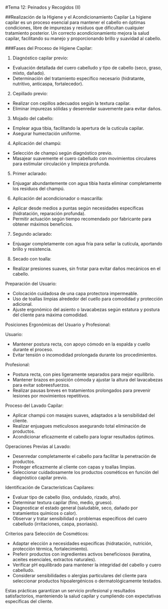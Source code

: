 #Tema 12: Peinados y Recogidos (II)

##Realización de la Higiene y el Acondicionamiento Capilar
La higiene capilar es un proceso esencial para mantener el cabello en óptimas condiciones, libre de impurezas y residuos que dificultan cualquier tratamiento posterior. Un correcto acondicionamiento mejora la salud capilar, facilitando su manejo y proporcionando brillo y suavidad al cabello.

###Fases del Proceso de Higiene Capilar:

1. Diagnóstico capilar previo:

- Evaluación detallada del cuero cabelludo y tipo de cabello (seco, graso, mixto, dañado).
- Determinación del tratamiento específico necesario (hidratante, nutritivo, anticaspa, fortalecedor).

2. Cepillado previo:

- Realizar con cepillos adecuados según la textura capilar.
- Eliminar impurezas sólidas y desenredar suavemente para evitar daños.

3. Mojado del cabello:

- Emplear agua tibia, facilitando la apertura de la cutícula capilar.
- Asegurar humectación uniforme.

4. Aplicación del champú:

- Selección de champú según diagnóstico previo.
- Masajear suavemente el cuero cabelludo con movimientos circulares para estimular circulación y limpieza profunda.

5. Primer aclarado:

- Enjuagar abundantemente con agua tibia hasta eliminar completamente los residuos del champú.

6. Aplicación del acondicionador o mascarilla:

- Aplicar desde medios a puntas según necesidades específicas (hidratación, reparación profunda).
- Permitir actuación según tiempo recomendado por fabricante para obtener máximos beneficios.

7. Segundo aclarado:

- Enjuagar completamente con agua fría para sellar la cutícula, aportando brillo y resistencia.

8. Secado con toalla:

- Realizar presiones suaves, sin frotar para evitar daños mecánicos en el cabello.

Preparación del Usuario:

- Colocación cuidadosa de una capa protectora impermeable.
- Uso de toallas limpias alrededor del cuello para comodidad y protección adicional.
- Ajuste ergonómico del asiento o lavacabezas según estatura y postura del cliente para máxima comodidad.

Posiciones Ergonómicas del Usuario y Profesional:

Usuario:

- Mantener postura recta, con apoyo cómodo en la espalda y cuello durante el proceso.
- Evitar tensión o incomodidad prolongada durante los procedimientos.

Profesional:

- Postura recta, con pies ligeramente separados para mejor equilibrio.
- Mantener brazos en posición cómoda y ajustar la altura del lavacabezas para evitar sobreesfuerzos.
- Realizar pausas breves en tratamientos prolongados para prevenir lesiones por movimientos repetitivos.

Proceso del Lavado Capilar:

- Aplicar champú con masajes suaves, adaptados a la sensibilidad del cliente.
- Realizar enjuagues meticulosos asegurando total eliminación de productos.
- Acondicionar eficazmente el cabello para lograr resultados óptimos.

Operaciones Previas al Lavado:

- Desenredar completamente el cabello para facilitar la penetración de productos.
- Proteger eficazmente al cliente con capas y toallas limpias.
- Seleccionar cuidadosamente los productos cosméticos en función del diagnóstico capilar previo.

Identificación de Características Capilares:

- Evaluar tipo de cabello (liso, ondulado, rizado, afro).
- Determinar textura capilar (fino, medio, grueso).
- Diagnosticar el estado general (saludable, seco, dañado por tratamientos químicos o calor).
- Observar y tratar sensibilidad o problemas específicos del cuero cabelludo (irritaciones, caspa, psoriasis).

Criterios para Selección de Cosméticos:

- Adaptar elección a necesidades específicas (hidratación, nutrición, protección térmica, fortalecimiento).
- Preferir productos con ingredientes activos beneficiosos (keratina, aceites esenciales, extractos naturales).
- Verificar pH equilibrado para mantener la integridad del cabello y cuero cabelludo.
- Considerar sensibilidades o alergias particulares del cliente para seleccionar productos hipoalergénicos o dermatológicamente testados.

Estas prácticas garantizan un servicio profesional y resultados satisfactorios, manteniendo la salud capilar y cumpliendo con expectativas específicas del cliente.
